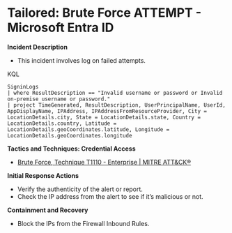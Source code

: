 # Tailored: Brute Force ATTEMPT - Microsoft Entra ID

**Incident Description**

- This incident involves log on failed attempts.

KQL

```
SigninLogs
| where ResultDescription == "Invalid username or password or Invalid on-premise username or password."
| project TimeGenerated, ResultDescription, UserPrincipalName, UserId, AppDisplayName, IPAddress, IPAddressFromResourceProvider, City = LocationDetails.city, State = LocationDetails.state, Country = LocationDetails.country, Latitude = LocationDetails.geoCoordinates.latitude, Longitude = LocationDetails.geoCoordinates.longitude
```

**Tactics and Techniques: Credential Access**

- [Brute Force, Technique T1110 - Enterprise | MITRE ATT&CK®](https://attack.mitre.org/techniques/T1110/)

**Initial Response Actions**

- Verify the authenticity of the alert or report.
- Check the IP address from the alert to see if it’s malicious or not.

**Containment and Recovery**

- Block the IPs from the Firewall Inbound Rules.